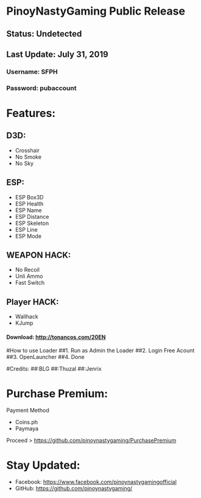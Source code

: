 # PinoyNastyGaming Public Release

## Status: Undetected 
## Last Update: July 31, 2019

 ###  Username: SFPH
 ###  Password: pubaccount

# Features:

## D3D:
   - Crosshair
   - No Smoke
   - No Sky
   
## ESP: 
   - ESP Box3D
   - ESP Health
   - ESP Name
   - ESP Distance
   - ESP Skeleton
   - ESP Line
   - ESP Mode

## WEAPON HACK:
   - No Recoil
   - Unli Ammo
   - Fast Switch
   
## Player HACK:
   - Wallhack
   - KJump
   
#### Download: http://tonancos.com/20EN


#How to use Loader
##1. Run as Admin the Loader
##2. Login Free Acount
##3. OpenLauncher
##4. Done

#Credits:
##:BLG
##:Thuzal
##:Jenrix


# Purchase Premium:

Payment Method
   - Coins.ph
   - Paymaya
   
   Proceed > https://github.com/pinoynastygaming/PurchasePremium

# Stay Updated:

   - Facebook: https://www.facebook.com/pinoynastygamingofficial
   - GitHub: https://github.com/pinoynastygaming/
   
